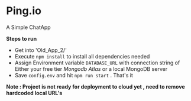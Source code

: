 # Ping.io
A Simple ChatApp

**Steps to run**

* Get into 'Old_App_2/' 
* Execute `npm install` to install all dependencies needed
* Assign Environment variable `DATABASE_URL`  with connection string of Either your free tier _Mongodb Atlas_ or a local MongoDB  server
* Save `config.env` and hit `npm run start` . That's it 

**Note : Project is not ready for deployment to cloud yet , need to remove hardcoded local URL's**
